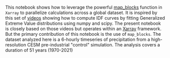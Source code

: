 This notebook shows how to leverage the powerful [map_blocks](https://docs.xarray.dev/en/stable/generated/xarray.map_blocks.html) function in `Xarray` to parallelize calculations across a global dataset. It is inspired by this set of [videos](https://www.youtube.com/watch?v=FItPMwK4K1o) showing how to compute IDF curves by fitting Generalized Extreme Value distributions using numpy and scipy. The present notebook is closely based on those videos but operates within an [Xarray](https://docs.xarray.dev/en/stable/index.html) framework. But the primary contribution of this notebook is the use of `map_blocks`. The dataset analyzed here is a 6-hourly timeseries of precipitation from a high-resolution CESM pre-industrial "control" simulation. The analysis covers a duration of 51 years (1970-2021)
